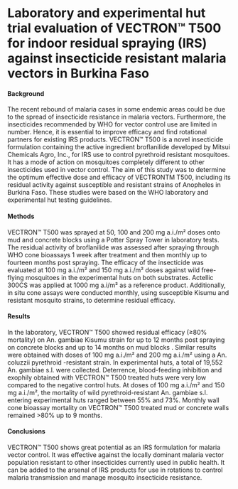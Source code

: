 # Laboratory and experimental hut trial evaluation of VECTRON™ T500 for indoor residual spraying (IRS) against insecticide resistant malaria vectors in Burkina Faso

#### Background
The recent rebound of malaria cases in some endemic areas could be due to the spread of insecticide resistance in malaria vectors. Furthermore, the insecticides recommended by WHO for vector control use are limited in number. Hence, it is essential to improve efficacy and find rotational partners for existing IRS products. VECTRON™ T500 is a novel insecticide formulation containing the active ingredient broflanilide developed by Mitsui Chemicals Agro, Inc., for IRS use to control pyrethroid resistant mosquitoes. It has a mode of action on mosquitoes completely different to other insecticides used in vector control. The aim of this study was to determine the optimum effective dose and efficacy of VECTRONTM T500, including its residual activity against susceptible and resistant strains of Anopheles in Burkina Faso. These studies were based on the WHO laboratory and experimental hut testing guidelines.
#### Methods
VECTRON™ T500 was sprayed at 50, 100 and 200 mg a.i./m² doses onto mud and concrete blocks using a Potter Spray Tower in laboratory tests. The residual activity of broflanilide was assessed after spraying through WHO cone bioassays 1 week after treatment and then monthly up to fourteen months post spraying. The efficacy of the insecticide was evaluated at 100 mg a.i./m² and 150 mg a.i./m² doses against wild free-flying mosquitoes in the experimental huts on both substrates. Actellic 300CS was applied at 1000 mg a.i/m² as a reference product. Additionally, in situ cone assays were conducted monthly, using susceptible Kisumu and resistant mosquito strains, to determine residual efficacy.
#### Results
In the laboratory, VECTRON™ T500 showed residual efficacy (≥80% mortality) on An. gambiae Kisumu strain for up to 12 months post spraying on concrete blocks and up to 14 months on mud blocks .  Similar results were obtained with doses of 100 mg a.i./m² and 200 mg a.i./m² using a An. coluzzii pyrethroid -resistant strain. In experimental huts, a total of 19,552 An. gambiae s.l. were collected. Deterrence, blood-feeding inhibition and exophily obtained with VECTRON™ T500 treated huts were very low compared to the negative control huts. At doses of 100 mg a.i./m² and 150 mg a.i./m², the mortality of wild pyrethroid-resistant An. gambiae s.l. entering experimental huts ranged between 55% and 73%. Monthly wall cone bioassay mortality on VECTRON™ T500 treated mud or concrete walls remained >80% up to 9 months.
#### Conclusions
VECTRON™ T500 shows great potential as an IRS formulation for malaria vector control. It was effective against the locally dominant malaria vector population resistant to other insecticides currently used in public health. It can be added to the arsenal of IRS products for use in rotations to control malaria transmission and manage mosquito insecticide resistance.
